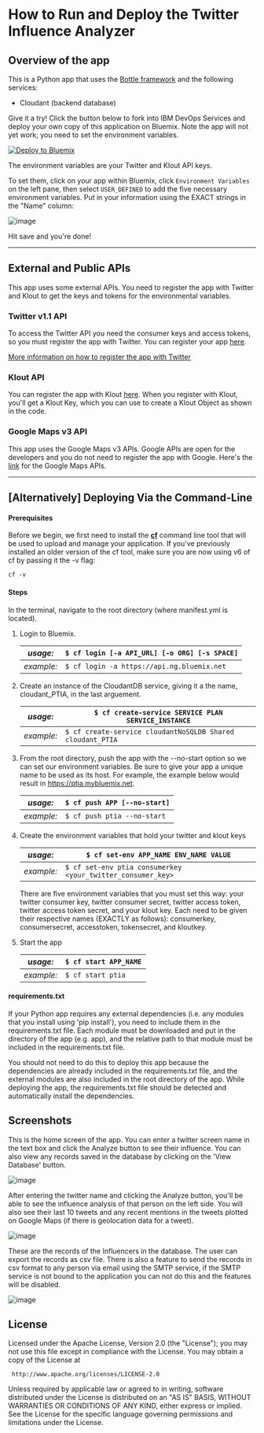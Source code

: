 # How to Run and Deploy the Twitter Influence Analyzer #

## Overview of the app ##

This is a Python app that uses the [Bottle framework](http://bottlepy.org/docs/dev/) and the following services:

-   Cloudant (backend database)

Give it a try! Click the button below to fork into IBM DevOps Services and deploy your own copy of this application on Bluemix. Note the app will not yet work; you need to set the environment variables.

[![Deploy to Bluemix](images/deploy-button.png)](https://hub.jazz.net/code/cfui/bluemix/deploy.html?Repository=https://github.com/ibmjstart/bluemix-sample-tia-node.git)

The environment variables are your Twitter and Klout API keys.

To set them, click on your app within Bluemix, click `Environment Variables` on the left pane, then select `USER_DEFINED` to add the five necessary environment variables. Put in your information using the EXACT strings in the "Name" column:

![image](images/setEnvVars.png)

Hit save and you're done!

___

## External and Public APIs ##

This app uses some external APIs. You need to register the app with Twitter and Klout to get the keys and tokens for the environmental variables.

### Twitter v1.1 API ###

To access the Twitter API you need the consumer keys and access tokens, so you must register the app with Twitter. You can register your app [here](https://dev.twitter.com/).

[More information on how to register the app with Twitter](registerTwitter.md)

### Klout API ###

You can register the app with Klout [here](http://developer.klout.com/member/). When you register with Klout, you'll get a Klout Key, which you can use to create a Klout Object as shown in the code.

### Google Maps v3 API ###

This app uses the Google Maps v3 APIs. Google APIs are open for the developers and you do not need to register the app with Google. Here's the [link](https://developers.google.com/maps/documentation/javascript/tutorial) for the Google Maps APIs.

___

## [Alternatively] Deploying Via the Command-Line ##

#### Prerequisites ####

Before we begin, we first need to install the [**cf**](https://github.com/cloudfoundry/cli/releases) command line tool that will be used to upload and manage your application. If you've previously installed an older version of the cf tool, make sure you are now using v6 of cf by passing it the -v flag:

    cf -v

#### Steps ####
In the terminal, navigate to the root directory (where manifest.yml is located).

1. Login to Bluemix.

   | *usage:*   | `$ cf login [-a API_URL] [-o ORG] [-s SPACE]`|
   |------------|----------------------------------------------------|
   | *example:* | `$ cf login -a https://api.ng.bluemix.net`   |

2. Create an instance of the CloudantDB service, giving it a the name, cloudant_PTIA, in the last arguement.

   | *usage:*   | `$ cf create-service SERVICE PLAN SERVICE_INSTANCE`         |
   |------------|--------------------------------------------------------------------|
   | *example:* | `$ cf create-service cloudantNoSQLDB Shared cloudant_PTIA` |

3. From the root directory, push the app with the --no-start option so we can set our environment variables. Be sure to give your app a unique name to be used as its host. For example, the example below would result in https://ptia.mybluemix.net.

   | *usage:*   | `$ cf push APP [--no-start]`   |
   |------------|------------------------------------|
   | *example:* | `$ cf push ptia --no-start`    |

4. Create the environment variables that hold your twitter and klout keys

   | *usage:*   | `$ cf set-env APP_NAME ENV_NAME VALUE`                          |
   |------------|----------------------------------------------------------------------|
   | *example:* | `$ cf set-env ptia consumerkey <your_twitter_consumer_key>`  |
   
   There are five environment variables that you must set this way: your twitter consumer key, twitter consumer secret, twitter access token, twitter access token secret,     and your klout key. Each need to be given their respective names (EXACTLY as follows): consumerkey, consumersecret, accesstoken, tokensecret, and kloutkey.
   
5. Start the app

   | *usage:*   | `$ cf start APP_NAME`      |
   |------------|-------------------------------|
   | *example:* | `$ cf start ptia`           |



#### requirements.txt ####

If your Python app requires any external dependencies (i.e. any modules that you install using 'pip install'), you need to include them in the requirements.txt file. Each module must be downloaded and put in the directory of the app (e.g. app), and the relative path to that module must be included in the requirements.txt file.

You should not need to do this to deploy this app because the dependencies are already included in the requirements.txt file, and the external modules are also included in the root directory of the app. While deploying the app, the requirements.txt file should be detected and automatically install the dependencies.

## Screenshots ##

This is the home screen of the app. You can enter a twitter screen name in the text box and click the Analyze button to see their influence. You can also view any records saved in the database by clicking on the 'View Database' button.
    
![image](images/home.png)

After entering the twitter name and clicking the Analyze button, you'll be able to see the influence analysis of that person on the left side. You will also see their last 10 tweets and any recent mentions in the tweets plotted on Google Maps (if there is geolocation data for a tweet).
    
![image](images/results.png)

These are the records of the Influencers in the database. The user can export the records as csv file. There is also a feature to send the records in csv format to any person via email using the SMTP service, if the SMTP service is not bound to the application you can not do this and the features will be disabled. 
    
![image](images/saved_records.png)

## License ##
Licensed under the Apache License, Version 2.0 (the "License"); you may not use this file except in compliance with the License. You may obtain a copy of the License at

     http://www.apache.org/licenses/LICENSE-2.0

Unless required by applicable law or agreed to in writing, software distributed under the License is distributed on an "AS IS" BASIS, WITHOUT WARRANTIES OR CONDITIONS OF ANY KIND, either express or implied. See the License for the specific language governing permissions and limitations under the License.
